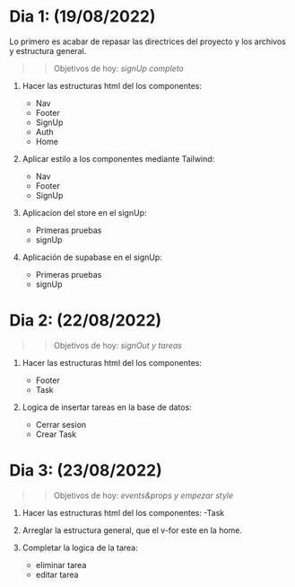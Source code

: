 # Dia 1: (19/08/2022)

 Lo primero es acabar de repasar las directrices del proyecto y los archivos y estructura general.

>> Objetivos de hoy: *signUp completo*

 1. Hacer las estructuras html del los componentes:
    - Nav
    - Footer
    - SignUp
    - Auth
    - Home

 2. Aplicar estilo a los componentes mediante Tailwind:
    - Nav
    - Footer
    - SignUp
 
 3. Aplicacion del store en el signUp: 
    - Primeras pruebas
    - signUp
 
 4. Aplicación de supabase en el signUp:
    - Primeras pruebas
    - signUp

# Dia 2: (22/08/2022)

>> Objetivos de hoy: *signOut y tareas*

 1. Hacer las estructuras html del los componentes:
    - Footer
    - Task
   
 2. Logica de insertar tareas en la base de datos:
    - Cerrar sesion
    - Crear Task

# Dia 3: (23/08/2022)

>> Objetivos de hoy: *events&props y empezar style*

 1. Hacer las estructuras html del los componentes:
    -Task

 2. Arreglar la estructura general, que el v-for este en la home.
   
 2. Completar la logica de la tarea:
    - eliminar tarea
    - editar tarea








<!-- ## Important
This app is not setUp to be deployed to a production environment like vercel or netlify. 

Friday on August 19 we will look at how can we deploy this app to Vercels ecosystem.


## Project Setup

```sh
npm install
```

## Set Up your Environment Variables from Supabase located at the root folder of the project

```sh
VITE_SUPABASE_URL
VITE_SUPABASE_ANON_KEY 
```
#### Once you have added your environment variables, head to your .gitIgnore file located at the root folder and uncomment the .env file naming to avoid sharing any private access keys to your database

### Compile and Hot-Reload for Development

```sh
npm run dev
```

### Compile and Minify for Production

```sh
npm run build
```

### Good Music is always key!

```sh
Wu Tang Clan
A tribe called quest
Kendrick Lamar
Outkast
Dr. Dre
N.W.A
De La Soul 
Ms. Lauryn Hill
J. Cole 
Guts
Naughty By Nature
People under the stairs
Nujabes
NAS
KRS-One
The Pharcyde
Jurassic 5
Gang starr
Jay Z
Mobb Depp
Common
Lil Supa
```
[Hip Hop Spotify Playlist](https://open.spotify.com/playlist/4vKftyhS1gQovakehVcq1u?si=a7a119382dfe40da) -->
